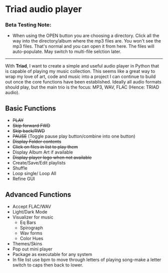 # Triad audio player

### Beta Testing Note:
* When using the OPEN button you are choosing a directory. Click all the way into the directory/album where the mp3 files are. You won't see the mp3 files. That's normal and you can open it from here. The files will auto-populate. May switch to multi-file selction later.

---

With **Triad**, I want to create a simple and useful audio player in Python that is capable of playing my music collection. This seems like a great way to wrap my love of art, code and music into a project I can continue to build out once the core functions have been established. Ideally all audio formats should play, but the main trio is the focus: MP3, WAV, FLAC (Hence: TRIAD audio).

## Basic Functions 

* ~~PLAY~~
* ~~Skip forward FWD~~
* ~~Skip back/RWD~~
* ~~PAUSE~~ (Toggle pause play button/combine into one button)
* ~~Display Folder contents~~
* ~~Click on files in list to play them~~
* Display Album Art if available
* ~~Display player logo when not available~~
* Create/Save/Edit playlists
* Shuffle
* Loop single/ Loop All
* Refine GUI

## Advanced Functions
* Accept FLAC/WAV
* Light/Dark Mode
* Visualizer for music
    * Eq Bars
    * Spirograph
    * Wav forms
    * Color Hues
* Themes/Skins
* Pop out mini player
* Package as executable for any system
* In file list use bpm to move through letters of playing song-make a letter switch to caps then back to lower.

